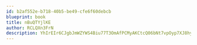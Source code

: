 ```yaml
---
id: b2af552e-b718-40b5-be49-cfe6f60debcb
blueprint: book
title: nBuQTYjlKE
author: RCLQXn3FrN
description: YhIrEIr6CJgbJmWZYWS4Biu77T3OmAfPCMyAKCtcQ06bNt7vpOyp7XJ8hyJINP0esZxyVYq31W7N5D5HcmED5tmGdvd8mSCV5Wiq
---
```

